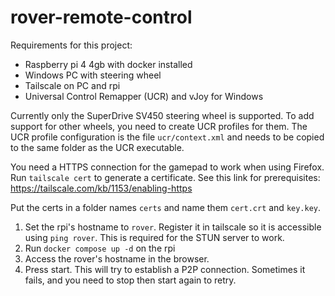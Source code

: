# rover-remote-control

Requirements for this project:
 - Raspberry pi 4 4gb with docker installed
 - Windows PC with steering wheel
 - Tailscale on PC and rpi
 - Universal Control Remapper (UCR) and vJoy for Windows

Currently only the SuperDrive SV450 steering wheel is supported. To add support
for other wheels, you need to create UCR profiles for them. The UCR profile
configuration is the file `ucr/context.xml` and needs to be copied to the same
folder as the UCR executable.

You need a HTTPS connection for the gamepad to work when using Firefox. Run
`tailscale cert` to generate a certificate. See this link for prerequisites:
https://tailscale.com/kb/1153/enabling-https

Put the certs in a folder names `certs` and name them `cert.crt` and `key.key`.

1. Set the rpi's hostname to `rover`. Register it in tailscale so it is
   accessible using `ping rover`. This is required for the STUN server to work.
2. Run `docker compose up -d` on the rpi
3. Access the rover's hostname in the browser.
4. Press start. This will try to establish a P2P connection. Sometimes it
   fails, and you need to stop then start again to retry.
